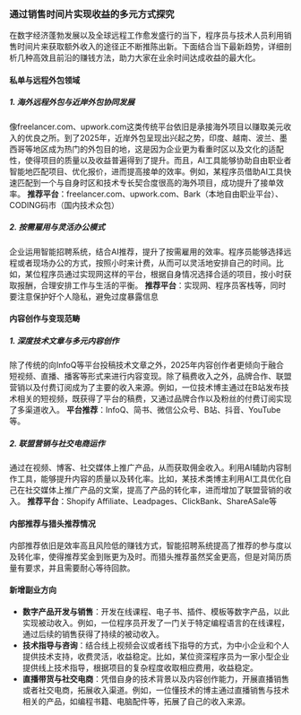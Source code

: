 ### 通过销售时间片实现收益的多元方式探究

在数字经济蓬勃发展以及全球远程工作愈发盛行的当下，程序员与技术人员利用销售时间片来获取额外收入的途径正不断推陈出新。下面结合当下最新趋势，详细剖析几种高效且前沿的赚钱方法，助力大家在业余时间达成收益的最大化。

#### 私单与远程外包领域
##### 1. 海外远程外包与近岸外包协同发展
像freelancer.com、upwork.com这类传统平台依旧是承接海外项目以赚取美元收入的优良之所。到了2025年，近岸外包呈现出兴起之势，印度、越南、波兰、墨西哥等地区成为热门的外包目的地，这是因为企业更为看重时区以及文化的适配性，使得项目的质量以及收益普遍得到了提升。而且，AI工具能够协助自由职业者智能地匹配项目、优化报价，进而提高接单的效率。例如，某程序员借助AI工具快速匹配到一个与自身时区和技术专长契合度很高的海外项目，成功提升了接单效率。
**推荐平台**：freelancer.com、upwork.com、Bark（本地自由职业平台）、CODING码市（国内技术众包）

##### 2. 按需雇用与灵活办公模式
企业运用智能招聘系统，结合AI推荐，提升了按需雇用的效率。程序员能够选择远程或者现场办公的方式，按照小时来计费，从而可以灵活地安排自己的时间。比如，某位程序员通过实现网这样的平台，根据自身情况选择合适的项目，按小时获取报酬，合理安排工作与生活的平衡。
**推荐平台**：实现网、程序员客栈等，同时要注意保护好个人隐私，避免过度暴露信息

#### 内容创作与变现范畴
##### 1. 深度技术文章与多元内容创作
除了传统的向InfoQ等平台投稿技术文章之外，2025年内容创作者更倾向于融合短视频、直播、播客等形式来进行内容变现。除了稿费收入之外，品牌合作、联盟营销以及付费订阅成为了主要的收入来源。例如，一位技术博主通过在B站发布技术相关的短视频，既获得了平台的稿费，又通过品牌合作以及粉丝的付费订阅实现了多渠道收入。
**平台推荐**：InfoQ、简书、微信公众号、B站、抖音、YouTube等。

##### 2. 联盟营销与社交电商运作
通过在视频、博客、社交媒体上推广产品，从而获取佣金收入。利用AI辅助内容制作工具，能够提升内容的质量以及转化率。比如，某技术类博主利用AI工具优化自己在社交媒体上推广产品的文案，提高了产品的转化率，进而增加了联盟营销的收入。
**推荐平台**：Shopify Affiliate、Leadpages、ClickBank、ShareASale等

#### 内部推荐与猎头推荐情况
内部推荐依旧是效率高且风险低的赚钱方式，智能招聘系统提高了推荐的参与度以及转化率，使得推荐奖金到账更为及时。而猎头推荐虽然奖金更高，但是对简历质量有要求，并且需要耐心等待回款。

#### 新增副业方向
 - **数字产品开发与销售**：开发在线课程、电子书、插件、模板等数字产品，以此实现被动收入。例如，一位程序员开发了一门关于特定编程语言的在线课程，通过后续的销售获得了持续的被动收入。
 - **技术指导与咨询**：结合线上视频会议或者线下指导的方式，为中小企业和个人提供技术支持，收费灵活，收益稳定。比如，某位资深程序员为一家小型企业提供线上技术指导，根据项目的复杂程度收取相应费用，收益稳定。
 - **直播带货与社交电商**：凭借自身的技术背景以及内容创作能力，开展直播销售或者社交电商，拓展收入渠道。例如，一位懂技术的博主通过直播销售与技术相关的产品，如编程书籍、电脑配件等，拓展了自己的收入来源。
